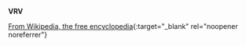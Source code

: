 **VRV**<br>

[From Wikipedia, the free encyclopedia](<https://www.wikiwand.com/en/VRV_(streaming_service)>){:target="\_blank" rel="noopener noreferrer"}
